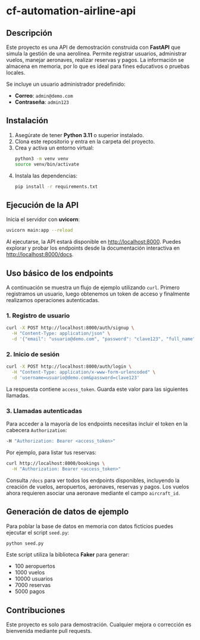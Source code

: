 # cf-automation-airline-api

## Descripción
Este proyecto es una API de demostración construida con **FastAPI** que simula la gestión de una aerolínea. Permite registrar usuarios, administrar vuelos, manejar aeronaves, realizar reservas y pagos. La información se almacena en memoria, por lo que es ideal para fines educativos o pruebas locales.

Se incluye un usuario administrador predefinido:

- **Correo**: `admin@demo.com`
- **Contraseña**: `admin123`

## Instalación
1. Asegúrate de tener **Python 3.11** o superior instalado.
2. Clona este repositorio y entra en la carpeta del proyecto.
3. Crea y activa un entorno virtual:
   ```bash
   python3 -m venv venv
   source venv/bin/activate
   ```
4. Instala las dependencias:
   ```bash
   pip install -r requirements.txt
   ```

## Ejecución de la API
Inicia el servidor con **uvicorn**:
```bash
uvicorn main:app --reload
```
Al ejecutarse, la API estará disponible en [http://localhost:8000](http://localhost:8000). Puedes explorar y probar los endpoints desde la documentación interactiva en [http://localhost:8000/docs](http://localhost:8000/docs).

## Uso básico de los endpoints
A continuación se muestra un flujo de ejemplo utilizando `curl`. Primero registramos un usuario, luego obtenemos un token de acceso y finalmente realizamos operaciones autenticadas.

### 1. Registro de usuario
```bash
curl -X POST http://localhost:8000/auth/signup \
  -H "Content-Type: application/json" \
  -d '{"email": "usuario@demo.com", "password": "clave123", "full_name": "Usuario Demo"}'
```

### 2. Inicio de sesión
```bash
curl -X POST http://localhost:8000/auth/login \
  -H "Content-Type: application/x-www-form-urlencoded" \
  -d 'username=usuario@demo.com&password=clave123'
```
La respuesta contiene `access_token`. Guarda este valor para las siguientes llamadas.

### 3. Llamadas autenticadas
Para acceder a la mayoría de los endpoints necesitas incluir el token en la cabecera `Authorization`:
```bash
-H "Authorization: Bearer <access_token>"
```
Por ejemplo, para listar tus reservas:
```bash
curl http://localhost:8000/bookings \
  -H "Authorization: Bearer <access_token>"
```

Consulta `/docs` para ver todos los endpoints disponibles, incluyendo la creación de vuelos, aeropuertos, aeronaves, reservas y pagos.
Los vuelos ahora requieren asociar una aeronave mediante el campo `aircraft_id`.

## Generación de datos de ejemplo
Para poblar la base de datos en memoria con datos ficticios puedes ejecutar el script `seed.py`:

```bash
python seed.py
```
Este script utiliza la biblioteca **Faker** para generar:
- 100 aeropuertos
- 1000 vuelos
- 10000 usuarios
- 7000 reservas
- 5000 pagos

## Contribuciones
Este proyecto es solo para demostración. Cualquier mejora o corrección es bienvenida mediante pull requests.
